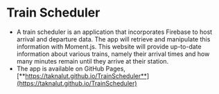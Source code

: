# Train Scheduler
- A train scheduler is an application that incorporates Firebase to host arrival and departure data. The app will retrieve and manipulate this information with Moment.js. This website will provide up-to-date information about various trains, namely their arrival times and how many minutes remain until they arrive at their station.
- The app is available on GitHub Pages, [**https://taknalut.github.io/TrainScheduler**](https://taknalut.github.io/TrainScheduler) 
